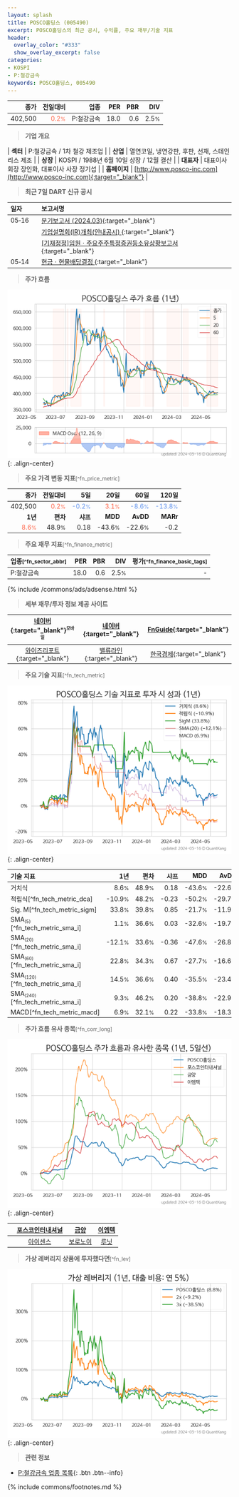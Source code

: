 ```yaml
---
layout: splash
title: POSCO홀딩스 (005490)
excerpt: POSCO홀딩스의 최근 공시, 수익률, 주요 재무/기술 지표
header:
  overlay_color: "#333"
  show_overlay_excerpt: false
categories:
- KOSPI
- P:철강금속
keywords: POSCO홀딩스, 005490
---
```


| **종가** | **전일대비** | **업종** | **PER** | **PBR** | **DIV** |
| -------: | -----------: | -------: | ------: | ------: | ------: |
| 402,500 | <span style="color: tomato">0.2<small>%</small></span> | P:철강금속 | 18.0 | 0.6 | 2.5<small>%</small> |

<!-- more -->


> **기업 개요**<a id="company"></a>

| <span style="white-space:nowrap;">**섹터**</span> | P:철강금속 / 1차 철강 제조업 |
| <span style="white-space:nowrap;">**산업**</span> | 열연코일, 냉연강판, 후판, 선재, 스테인리스 제조 |
| <span style="white-space:nowrap;">**상장**</span> | KOSPI / 1988년 6월 10일 상장 / 12월 결산 |
| <span style="white-space:nowrap;">**대표자**</span> | 대표이사 회장 장인화, 대표이사 사장 정기섭 |
| <span style="white-space:nowrap;">**홈페이지**</span> | [http://www.posco-inc.com](http://www.posco-inc.com){:target="_blank"} |


> **최근 7일 DART 신규 공시**<a id="dart"></a>

| **일자** |      | **보고서명** |
| :------- | :--- | :----------- |
| 05&#x2011;16 | | [분기보고서 (2024.03)](https://dart.fss.or.kr/dsaf001/main.do?rcpNo=20240516002077){:target="_blank"} |
|  | | [기업설명회(IR)개최(안내공시)              ](https://dart.fss.or.kr/dsaf001/main.do?rcpNo=20240516800684){:target="_blank"} |
|  | | [[기재정정]임원ㆍ주요주주특정증권등소유상황보고서](https://dart.fss.or.kr/dsaf001/main.do?rcpNo=20240516000277){:target="_blank"} |
| 05&#x2011;14 | | [현금ㆍ현물배당결정              ](https://dart.fss.or.kr/dsaf001/main.do?rcpNo=20240514801059){:target="_blank"} |


> **주가 흐름**<a id="price"></a>

![005490](/stock/images/005490.png){: .align-center}


> **주요 가격 변동 지표**<small>[^fn_price_metric]</small>

| **종가** | **전일대비** | **5일** | **20일** | **60일** | **120일** |
| -------: | -----------: | ------: | -------: | -------: | --------: |
| 402,500 | <span style="color: tomato">0.2<small>%</small></span> | <span style="color: cornflowerblue">-0.2<small>%</small></span> | <span style="color: tomato">3.1<small>%</small></span> | <span style="color: cornflowerblue">-8.6<small>%</small></span> | <span style="color: cornflowerblue">-13.8<small>%</small></span> |
| **1년** | **편차** | **샤프** | **MDD** | **AvDD** | **MARr** |
| <span style="color: tomato">8.6<small>%</small></span> | 48.9<small>%</small> | 0.18 | -43.6<small>%</small> | -22.6<small>%</small> | -0.2 |


> **주요 재무 지표**<small>[^fn_finance_metric]</small>

| **업종**<small>[^fn_sector_abbr]</small> | **PER** | **PBR** | **DIV** | **평가**<small>[^fn_finance_basic_tags]</small> |
| :--------------------------------------- | ------: | ------: | ------: | ----------------------------------------------: |
| P:철강금속 | 18.0 | 0.6 | 2.5<small>%</small> | - |



{% include /commons/ads/adsense.html %}

> **세부 재무/투자 정보 제공 사이트**

| [네이버](https://m.stock.naver.com/domestic/stock/005490/finance/summary){:target="_blank"}<sup><small>모바일</small></sup> | [네이버](https://finance.naver.com/item/coinfo.naver?code=005490){:target="_blank"} | [FnGuide](https://comp.fnguide.com/SVO2/ASP/SVD_Invest.asp?gicode=A005490&MenuYn=Y){:target="_blank"} |
| :---: | :---: | :---: |
| [와이즈리포트](https://comp.wisereport.co.kr/company/c1040001.aspx?cmp_cd=005490){:target="_blank"} | [밸류라인](https://www.valueline.co.kr/finance/summary/005490){:target="_blank"} | [한국경제](https://markets.hankyung.com/stock/005490/financial-summary){:target="_blank"} |


> **주요 기술 지표**<small>[^fn_tech_metric]</small>


![005490](/stock/images/005490_tech.png){: .align-center}

| **기술 지표** | **1년** | **편차** | **샤프** | **MDD** | **AvDD** |
| :------------ | ------: | -----------: | -------: | ------: | -------: |
| 거치식 | 8.6<small>%</small> | 48.9<small>%</small> | 0.18 | -43.6<small>%</small> | -22.6<small>%</small> |
| 적립식[^fn_tech_metric_dca] | -10.9<small>%</small> | 48.2<small>%</small> | -0.23 | -50.2<small>%</small> | -29.7<small>%</small> |
| Sig. M[^fn_tech_metric_sigm] | 33.8<small>%</small> | 39.8<small>%</small> | 0.85 | -21.7<small>%</small> | -11.9<small>%</small> |
| SMA<small><sub>(5)</sub></small>[^fn_tech_metric_sma_i] | 1.1<small>%</small> | 36.6<small>%</small> | 0.03 | -32.6<small>%</small> | -19.7<small>%</small> |
| SMA<small><sub>(20)</sub></small>[^fn_tech_metric_sma_i] | -12.1<small>%</small> | 33.6<small>%</small> | -0.36 | -47.6<small>%</small> | -26.8<small>%</small> |
| SMA<small><sub>(60)</sub></small>[^fn_tech_metric_sma_i] | 22.8<small>%</small> | 34.3<small>%</small> | 0.67 | -27.7<small>%</small> | -16.6<small>%</small> |
| SMA<small><sub>(120)</sub></small>[^fn_tech_metric_sma_i] | 14.5<small>%</small> | 36.6<small>%</small> | 0.40 | -35.5<small>%</small> | -23.4<small>%</small> |
| SMA<small><sub>(240)</sub></small>[^fn_tech_metric_sma_i] | 9.3<small>%</small> | 46.2<small>%</small> | 0.20 | -38.8<small>%</small> | -22.9<small>%</small> |
| MACD[^fn_tech_metric_macd] | 6.9<small>%</small> | 32.1<small>%</small> | 0.22 | -33.8<small>%</small> | -18.3<small>%</small> |


> **주가 흐름 유사 종목**<a id="corr"></a><small>[^fn_corr_long]</small>

![005490](/stock/images/005490_corr.png){: .align-center}

|       | [포스코인터내셔널](/047050/) | [금양](/001570/) | [이엠텍](/091120/) |
| :---: | :------------------------------------: | :------------------------------------: | :------------------------------------: |
|       | [아이센스](/099190/) | [보로노이](/310210/) | [루닛](/328130/) |


> **가상 레버리지 상품에 투자했다면**<a id="2x"></a><small>[^fn_lev]</small>

![005490](/stock/images/005490_2x.png){: .align-center}


> **관련 정보**

- [P:철강금속 업종 목록](/stats/sector/kospi_업종_철강금속_종목/){: .btn .btn--info}

{% include commons/footnotes.md %}